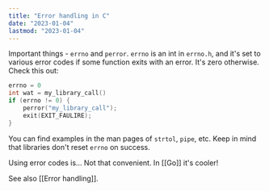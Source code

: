 ```yaml
---
title: "Error handling in C"
date: "2023-01-04"
lastmod: "2023-01-04"
---
```


Important things - `errno` and `perror`. `errno` is an int in `errno.h`, and it's set to various error codes if some function exits with an error. It's zero otherwise. Check this out:
```C
errno = 0
int wat = my_library_call()
if (errno != 0) {
	perror("my_library_call");
	exit(EXIT_FAULIRE);
}
```

You can find examples in the man pages of `strtol`, `pipe`, etc. Keep in mind that libraries don't reset `errno` on success.

Using error codes is... Not that convenient. In [[Go]] it's cooler!

 See also [[Error handling]].
